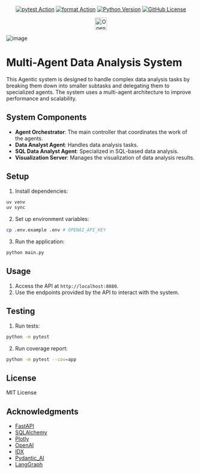 <div align="center">

  [![pytest Action](https://github.com/IbraheemTuffaha/python-fastapi-template/actions/workflows/pytest.yml/badge.svg)](https://github.com/IbraheemTuffaha/python-fastapi-template/actions/workflows/pytest.yml)
  [![format Action](https://github.com/IbraheemTuffaha/python-fastapi-template/actions/workflows/format.yml/badge.svg)](https://github.com/IbraheemTuffaha/python-fastapi-template/actions/workflows/format.yml)
  [![Python Version](https://img.shields.io/badge/dynamic/toml?url=https%3A%2F%2Fraw.githubusercontent.com%2FIbraheemTuffaha%2Fpython-fastapi-template%2Fmain%2Fpyproject.toml&query=project.requires-python&label=python&color=greenlime)](https://github.com/IbraheemTuffaha/python-fastapi-template/blob/main/pyproject.toml)
  [![GitHub License](https://img.shields.io/github/license/IbraheemTuffaha/python-fastapi-template?color=greenlime)](https://github.com/IbraheemTuffaha/python-fastapi-template/blob/main/LICENSE)
</div>
<div align="center">
  <a href="https://idx.google.com/import?url=https%3A%2F%2Fgithub.com%2Fshakil1819%2FgetChief-assignment">
    <picture>
      <source
        media="(prefers-color-scheme: dark)"
        srcset="https://cdn.idx.dev/btn/open_dark_32.svg">
      <source
        media="(prefers-color-scheme: light)"
        srcset="https://cdn.idx.dev/btn/open_light_32.svg">
      <img
        height="32"
        alt="Open in IDX"
        src="https://cdn.idx.dev/btn/open_purple_32.svg">
    </picture>
  </a>
</div>

![image](https://github.com/user-attachments/assets/e124c4a7-18ea-49f2-8726-f16d1207e63f)

# Multi-Agent Data Analysis System

This Agentic system is designed to handle complex data analysis tasks by breaking them down into smaller subtasks and delegating them to specialized agents. The system uses a multi-agent architecture to improve performance and scalability.

## System Components

- **Agent Orchestrator**: The main controller that coordinates the work of the agents.
- **Data Analyst Agent**: Handles data analysis tasks.
- **SQL Data Analyst Agent**: Specialized in SQL-based data analysis.
- **Visualization Server**: Manages the visualization of data analysis results.

## Setup

1. Install dependencies:
```bash
uv venv
uv sync
```

2. Set up environment variables:
```bash
cp .env.example .env # OPENAI_API_KEY
```

3. Run the application:
```bash
python main.py
```

## Usage

1. Access the API at `http://localhost:8080`.
2. Use the endpoints provided by the API to interact with the system.

## Testing

1. Run tests:
```bash
python -m pytest
```

2. Run coverage report:
```bash
python -m pytest --cov=app
```

## License

MIT License

## Acknowledgments

- [FastAPI](https://fastapi.tiangolo.com/)
- [SQLAlchemy](https://www.sqlalchemy.org/)
- [Plotly](https://plotly.com/)
- [OpenAI](https://openai.com/)
- [IDX](https://idx.dev/)
- [Pydantic_AI](https://ai.pydantic.dev/)
- [LangGraph](https://github.com/langchain-ai/langgraph)


